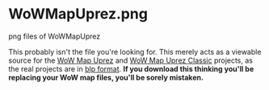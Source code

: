 # WoWMapUprez.png
png files of WoWMapUprez

This probably isn't the file you're looking for. This merely acts as a viewable source for the [WoW Map Uprez](https://github.com/keyboardturner/WoWMapUprez) and [WoW Map Uprez Classic](https://github.com/keyboardturner/WoWMapUprezClassic) projects, as the real projects are in [blp format](https://wow.gamepedia.com/BLP_files). __If you download this thinking you'll be replacing your WoW map files, you'll be sorely mistaken.__
